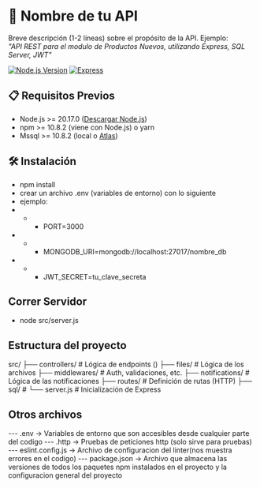 # 🚀 Nombre de tu API

Breve descripción (1-2 líneas) sobre el propósito de la API. Ejemplo:  
_"API REST para el modulo de Productos Nuevos, utilizando Express, SQL Server, JWT"_

[![Node.js Version](https://img.shields.io/badge/node-%3E%3D%2018.0.0-brightgreen)](https://nodejs.org/)
[![Express](https://img.shields.io/badge/express-4.18.2-lightgrey)](https://expressjs.com/)

## 📋 Requisitos Previos

- Node.js >= 20.17.0 ([Descargar Node.js](https://nodejs.org/))
- npm >= 10.8.2 (viene con Node.js) o yarn
- Mssql >= 10.8.2 (local o [Atlas](https://www.mongodb.com/atlas/database))

## 🛠️ Instalación

- npm install
- crear un archivo .env (variables de entorno) con lo siguiente
- ejemplo:
- - - PORT=3000
- - - MONGODB_URI=mongodb://localhost:27017/nombre_db
- - - JWT_SECRET=tu_clave_secreta

## Correr Servidor

- node src/server.js

## Estructura del proyecto

src/
├── controllers/ # Lógica de endpoints ()
├── files/ # Lógica de los archivos
├── middlewares/ # Auth, validaciones, etc.
├── notifications/ # Lógica de las notificaciones
├── routes/ # Definición de rutas (HTTP)
├── sql/ #
└── server.js # Inicialización de Express

## Otros archivos

--- .env -> Variables de entorno que son accesibles desde cualquier parte del codigo
--- .http -> Pruebas de peticiones http (solo sirve para pruebas)
--- eslint.config.js -> Archivo de configuracion del linter(nos muestra errores en el codigo)
--- package.json -> Archivo que almacena las versiones de todos los paquetes npm instalados en el proyecto y la configuracion general del proyecto
